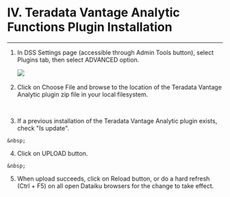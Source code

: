 # IV. Teradata Vantage Analytic Functions Plugin Installation 

---

1.	In DSS Settings page (accessible through Admin Tools button), select Plugins tab, then select ADVANCED option.

    ![](/assets/install_1.png)
    &nbsp;

2.	Click on Choose File and browse to the location of the Teradata Vantage Analytic plugin zip file in your local filesystem.

    &nbsp;

3.    If a previous installation of the Teradata Vantage Analytic plugin exists, check "Is update".

    &nbsp;
    
4.    Click on UPLOAD button.

    &nbsp;

5.    When upload succeeds, click on Reload button, or do a hard refresh (Ctrl + F5) on all open Dataiku browsers for the change to take effect.
